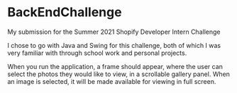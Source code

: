 # BackEndChallenge
My submission for the Summer 2021 Shopify Developer Intern Challenge

I chose to go with Java and Swing for this challenge, both of which I was very familiar with through school work and personal projects. 

When you run the application, a frame should appear, where the user can select the photos they would like to view, in a scrollable gallery panel. When an image is selected, it will be made available for viewing in full screen.
